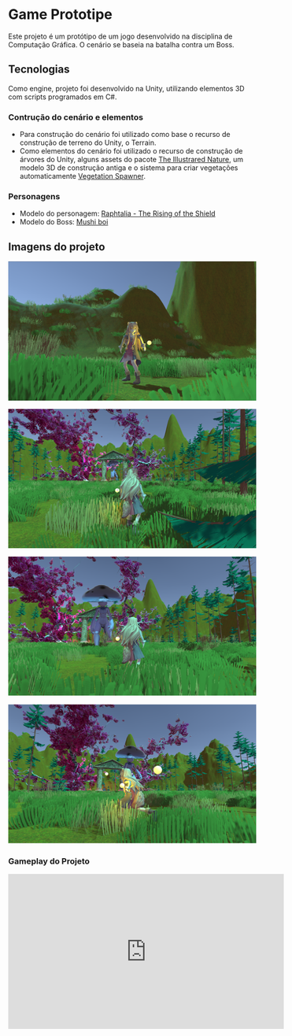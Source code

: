 # Game Prototipe

Este projeto é um protótipo de um jogo desenvolvido na disciplina de Computação Gráfica. O cenário se baseia na batalha contra um Boss.

## Tecnologias

Como engine, projeto  foi desenvolvido na Unity, utilizando elementos 3D com scripts programados em C#.

### Contrução do cenário e elementos

 - Para construção do cenário foi utilizado como base o recurso de construção de terreno do Unity, o Terrain.
 - Como elementos do cenário foi utilizado o recurso de construção de árvores do Unity, alguns assets do pacote [The Illustrared Nature](https://assetstore.unity.com/packages/3d/vegetation/the-illustrated-nature-sample-161188), um modelo 3D de construção antiga e o sistema para criar vegetações automaticamente [Vegetation Spawner](https://assetstore.unity.com/packages/tools/terrain/vegetation-spawner-177192).

### Personagens

 - Modelo do personagem: [Raphtalia - The Rising of the Shield](https://www.renderhub.com/ilham45/raphtalia-the-rising-of-the-shield-hero)
 - Modelo do Boss: [Mushi boi](https://sketchfab.com/3d-models/mushi-boi-a7b771ca2a41425da3ddfc1d296f4a2f)

## Imagens do projeto

![Personagem](https://github.com/wTornich/game-prototipe-v1/blob/main/Readme%20Imgs/img1.png?raw=true)

![Cenário](https://github.com/wTornich/game-prototipe-v1/blob/main/Readme%20Imgs/img2.png?raw=true)

![Boss](https://github.com/wTornich/game-prototipe-v1/blob/main/Readme%20Imgs/img3.png?raw=true)

![Battle](https://github.com/wTornich/game-prototipe-v1/blob/main/Readme%20Imgs/img4.png?raw=true)

### Gameplay do Projeto

<iframe width="560" height="315" src="https://www.youtube.com/embed/JawvSIwpLmY" title="YouTube video player" frameborder="0" allow="accelerometer; autoplay; clipboard-write; encrypted-media; gyroscope; picture-in-picture; web-share" allowfullscreen></iframe>
